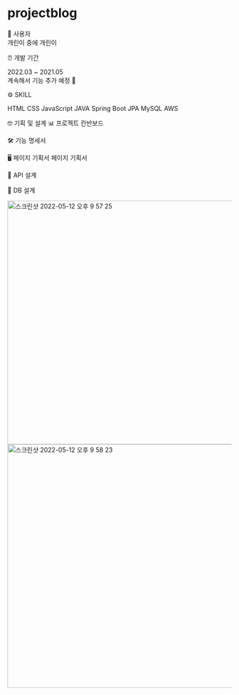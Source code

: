 # projectblog

👩‍ 사용자<br/>
개린이 중에 개린이 <br/>



⏰ 개발 기간<br/>

2022.03 ~ 2021.05<br/>
계속해서 기능 추가 예정 💬<br/>



⚙️ SKILL<br/>

HTML
CSS
JavaScript
JAVA
Spring Boot
JPA
MySQL
AWS


🤓 기획 및 설계
📊 프로젝트 칸반보드

🛠 기능 명세서

🖥 페이지 기획서 페이지 기획서

📑 API 설계

💾 DB 설계
<div>
<img width="548" alt="스크린샷 2022-05-12 오후 9 57 25" src="https://user-images.githubusercontent.com/98149718/168079884-70e65927-2dd0-4f89-acf0-03037a1d709c.png">
<img width="548" alt="스크린샷 2022-05-12 오후 9 58 23" src="https://user-images.githubusercontent.com/98149718/168080059-cfecc0a0-de81-465b-af6f-761f3b921b11.png">
</div
